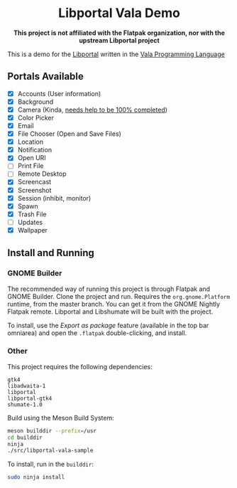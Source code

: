 <div align="center">

# Libportal Vala Demo

**This project is not affiliated with the Flatpak organization, nor with the upstream Libportal project**

</div>

This is a demo for the [Libportal](https://github.com/flatpak/libportal) written in the [Vala Programming Language](https://vala-project.org)

## Portals Available

- [x] Accounts (User information)
- [x] Background
- [x] Camera (Kinda, [needs help to be 100% completed](https://github.com/Diego-Ivan/libportal-vala-demo/issues/1))
- [x] Color Picker
- [x] Email
- [x] File Chooser (Open and Save Files)
- [x] Location
- [x] Notification
- [x] Open URI
- [ ] Print File
- [ ] Remote Desktop
- [x] Screencast
- [x] Screenshot
- [x] Session (inhibit, monitor)
- [x] Spawn
- [x] Trash File
- [ ] Updates
- [x] Wallpaper

## Install and Running

### GNOME Builder

The recommended way of running this project is through Flatpak and GNOME Builder. Clone the project and run. Requires the `org.gnome.Platform` runtime, from the master branch. You can get it from the GNOME Nightly Flatpak remote. Libportal and Libshumate will be built with the project.

To install, use the *Export as package* feature (available in the top bar omniarea) and open the `.flatpak` double-clicking, and install.

### Other

This project requires the following dependencies:

```
gtk4
libadwaita-1
libportal
libportal-gtk4
shumate-1.0
```

Build using the Meson Build System:

```sh
meson builddir --prefix=/usr
cd builddir
ninja
./src/libportal-vala-sample
```

To install, run in the `builddir`:

```sh
sudo ninja install
```

